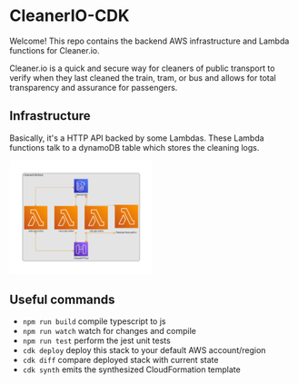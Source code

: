 # CleanerIO-CDK

Welcome! This repo contains the backend AWS infrastructure and Lambda functions for Cleaner.io.

Cleaner.io is a quick and secure way for cleaners of public transport to verify when they last cleaned the train, tram, or bus and allows for total transparency and assurance for passengers.

## Infrastructure
Basically, it's a HTTP API backed by some Lambdas. These Lambda functions talk to a dynamoDB table which stores the cleaning logs.

<img src="https://raw.githubusercontent.com/timTam97/CleanerIO-CDK/master/diagram.png" width=50% height=50%>

## Useful commands

 * `npm run build`   compile typescript to js
 * `npm run watch`   watch for changes and compile
 * `npm run test`    perform the jest unit tests
 * `cdk deploy`      deploy this stack to your default AWS account/region
 * `cdk diff`        compare deployed stack with current state
 * `cdk synth`       emits the synthesized CloudFormation template
  
